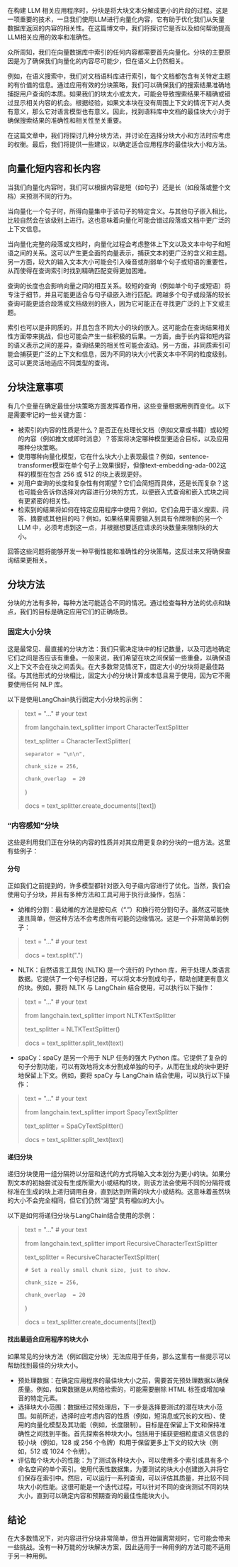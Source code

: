 在构建 LLM 相关应用程序时，分块是将大块文本分解成更小的片段的过程。这是一项重要的技术，一旦我们使用LLM进行向量化内容，它有助于优化我们从矢量数据库返回的内容的相关性。在这篇博文中，我们将探讨它是否以及如何帮助提高LLM相关应用的效率和准确性。

众所周知，我们在向量数据库中索引的任何内容都需要首先向量化。分块的主要原因是为了确保我们向量化的内容尽可能少，但在语义上仍然相关。

例如，在语义搜索中，我们对文档语料库进行索引，每个文档都包含有关特定主题的有价值的信息。通过应用有效的分块策略，我们可以确保我们的搜索结果准确地捕捉用户查询的本质。如果我们的块太小或太大，可能会导致搜索结果不精确或错过显示相关内容的机会。根据经验，如果文本块在没有周围上下文的情况下对人类有意义，那么它对语言模型也有意义。因此，找到语料库中文档的最佳块大小对于确保搜索结果的准确性和相关性至关重要。

在这篇文章中，我们将探讨几种分块方法，并讨论在选择分块大小和方法时应考虑的权衡。最后，我们将提供一些建议，以确定适合应用程序的最佳块大小和方法。

## 向量化短内容和长内容
当我们向量化内容时，我们可以根据内容是短（如句子）还是长（如段落或整个文档）来预测不同的行为。

当向量化一个句子时，所得向量集中于该句子的特定含义。与其他句子嵌入相比，比较自然会在该级别上进行。这也意味着向量化可能会错过段落或文档中更广泛的上下文信息。

当向量化完整的段落或文档时，向量化过程会考虑整体上下文以及文本中句子和短语之间的关系。这可以产生更全面的向量表示，捕获文本的更广泛的含义和主题。另一方面，较大的输入文本大小可能会引入噪音或削弱单个句子或短语的重要性，从而使得在查询索引时找到精确匹配变得更加困难。

查询的长度也会影响向量之间的相互关系。较短的查询（例如单个句子或短语）将专注于细节，并且可能更适合与句子级嵌入进行匹配。跨越多个句子或段落的较长查询可能更适合段落或文档级别的嵌入，因为它可能正在寻找更广泛的上下文或主题。

索引也可以是非同质的，并且包含不同大小的块的嵌入。这可能会在查询结果相关性方面带来挑战，但也可能会产生一些积极的后果。一方面，由于长内容和短内容的语义表示之间的差异，查询结果的相关性可能会波动。另一方面，非同质索引可能会捕获更广泛的上下文和信息，因为不同的块大小代表文本中不同的粒度级别。这可以更灵活地适应不同类型的查询。

## 分块注意事项
有几个变量在确定最佳分块策略方面发挥着作用，这些变量根据用例而变化。以下是需要牢记的一些关键方面：

+ 被索引的内容的性质是什么？是否正在处理长文档（例如文章或书籍）或较短的内容（例如推文或即时消息）？答案将决定哪种模型更适合目标，以及应用哪种分块策略。
+ 使用哪种向量化模型，它在什么块大小上表现最佳？例如，sentence-transformer模型在单个句子上效果很好，但像text-embedding-ada-002这样的模型在包含 256 或 512 的块上表现更好。
+ 对用户查询的长度和复杂性有何期望？它们会简短而具体，还是长而复杂？这也可能会告诉你选择对内容进行分块的方式，以便嵌入式查询和嵌入式块之间有更紧密的相关性。
+ 检索到的结果将如何在特定应用程序中使用？例如，它们会用于语义搜索、问答、摘要或其他目的吗？例如，如果结果需要输入到具有令牌限制的另一个 LLM 中，必须考虑到这一点，并根据想要适应请求的块数量来限制块的大小。

回答这些问题将能够开发一种平衡性能和准确性的分块策略，这反过来又将确保查询结果更相关。

## 分块方法
分块的方法有多种，每种方法可能适合不同的情况。通过检查每种方法的优点和缺点，我们的目标是确定应用它们的正确场景。

### 固定大小分块
这是最常见、最直接的分块方法：我们只需决定块中的标记数量，以及可选地确定它们之间是否应该有重叠。一般来说，我们希望在块之间保留一些重叠，以确保语义上下文不会在块之间丢失。在大多数常见情况下，固定大小的分块将是最佳路径。与其他形式的分块相比，固定大小的分块计算成本低且易于使用，因为它不需要使用任何 NLP 库。

以下是使用LangChain执行固定大小分块的示例：

> text = "..." # your text
>
> from langchain.text_splitter import CharacterTextSplitter
>
> text_splitter = CharacterTextSplitter(
>
>     separator = "\n\n",
>
>     chunk_size = 256,
>
>     chunk_overlap  = 20
>
> )
>
> docs = text_splitter.create_documents([text])
>

### “内容感知”分块
这些是利用我们正在分块的内容的性质并对其应用更复杂的分块的一组方法。这里有些例子：

#### 分句
正如我们之前提到的，许多模型都针对嵌入句子级内容进行了优化。当然，我们会使用句子分块，并且有多种方法和工具可用于执行此操作，包括：

+ 幼稚的分割：最幼稚的方法是按句点（“.”）和换行符分割句子。虽然这可能快速且简单，但这种方法不会考虑所有可能的边缘情况。这是一个非常简单的例子：

> text = "..." # your text
>
> docs = text.split(".")
>

+ NLTK：自然语言工具包 (NLTK) 是一个流行的 Python 库，用于处理人类语言数据。它提供了一个句子标记器，可以将文本分割成句子，帮助创建更有意义的块。例如，要将 NLTK 与 LangChain 结合使用，可以执行以下操作：

> text = "..." # your text
>
> from langchain.text_splitter import NLTKTextSplitter
>
> text_splitter = NLTKTextSplitter()
>
> docs = text_splitter.split_text(text)
>

+ spaCy：spaCy 是另一个用于 NLP 任务的强大 Python 库。它提供了复杂的句子分割功能，可以有效地将文本分割成单独的句子，从而在生成的块中更好地保留上下文。例如，要将 spaCy 与 LangChain 结合使用，可以执行以下操作：

> text = "..." # your text
>
> from langchain.text_splitter import SpacyTextSplitter
>
> text_splitter = SpaCyTextSplitter()
>
> docs = text_splitter.split_text(text)
>

#### 递归分块
递归分块使用一组分隔符以分层和迭代的方式将输入文本划分为更小的块。如果分割文本的初始尝试没有生成所需大小或结构的块，则该方法会使用不同的分隔符或标准在生成的块上递归调用自身，直到达到所需的块大小或结构。这意味着虽然块的大小不会完全相同，但它们仍然“渴望”具有相似的大小。

以下是如何将递归分块与LangChain结合使用的示例：

> text = "..." # your text
>
> from langchain.text_splitter import RecursiveCharacterTextSplitter
>
> text_splitter = RecursiveCharacterTextSplitter(
>
>     # Set a really small chunk size, just to show.
>
>     chunk_size = 256,
>
>     chunk_overlap  = 20
>
> )
>
> docs = text_splitter.create_documents([text])
>

#### 找出最适合应用程序的块大小
如果常见的分块方法（例如固定分块）无法应用于任务，那么这里有一些提示可以帮助找到最佳的分块大小。

+ 预处理数据：在确定应用程序的最佳块大小之前，需要首先预处理数据以确保质量。例如，如果数据是从网络检索的，可能需要删除 HTML 标签或增加噪音的特定元素。
+ 选择块大小范围：数据经过预处理后，下一步是选择要测试的潜在块大小范围。如前所述，选择时应考虑内容的性质（例如，短消息或冗长的文档）、使用的向量化模型及其功能（例如，长度限制）。目标是在保留上下文和保持准确性之间找到平衡。首先探索各种块大小，包括用于捕获更细粒度语义信息的较小块（例如，128 或 256 个令牌）和用于保留更多上下文的较大块（例如，512 或 1024 个令牌）。
+ 评估每个块大小的性能：为了测试各种块大小，可以使用多个索引或具有多个命名空间的单个索引。使用代表性数据集，为要测试的块大小创建嵌入并将它们保存在索引中。然后，可以运行一系列查询，可以评估其质量，并比较不同块大小的性能。这很可能是一个迭代过程，可以针对不同的查询测试不同的块大小，直到可以确定内容和预期查询的最佳性能块大小。

## 结论
在大多数情况下，对内容进行分块非常简单，但当开始偏离常规时，它可能会带来一些挑战。没有一种万能的分块解决方案，因此适用于一种用例的方法可能不适用于另一种用例。

